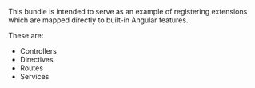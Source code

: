 This bundle is intended to serve as an example of registering
extensions which are mapped directly to built-in Angular features.

These are:
* Controllers
* Directives
* Routes
* Services
